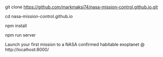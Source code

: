 git clone https://github.com/markmaksi74/nasa-mission-control.github.io.git

cd nasa-mission-control.github.io

npm install

npm run server

Launch your first mission to a NASA confirmed habitable exoplanet @ http://localhost:8000/ 
